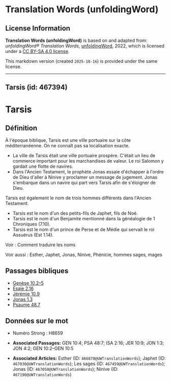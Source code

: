 # Translation Words (unfoldingWord)

## License Information

**Translation Words (unfoldingWord)** is based on and adapted from: _unfoldingWord® Translation Words_, [unfoldingWord](https://unfoldingword.org/utw), 2022, which is licensed under a [CC BY-SA 4.0 license](https://creativecommons.org/licenses/by-sa/4.0/legalcode.en).

This markdown version (created `2025-10-16`) is provided under the same license.



--------------------------------

## Tarsis (id: 467394)

Tarsis
======

Définition
----------

À l'époque biblique, Tarsis est une ville portuaire sur la côte méditerranéenne. On ne connaît pas sa localisation exacte. 

* La ville de Tarsis était une ville portuaire prospère. C'était un lieu de commerce important pour les marchandises de valeur. Le roi Salomon y gardait une flotte de navires.
* Dans l'Ancien Testament, le prophète Jonas essaie d'échapper à l'ordre de Dieu d'aller à Ninive y proclamer un message de jugement. Jonas s'embarque dans un navire qui part vers Tarsis afin de s'éloigner de Dieu.

Tarsis est également le nom de trois hommes différents dans l'Ancien Testament.

* Tarsis est le nom d'un des petits\-fils de Japhet, fils de Noé.
* Tarsis est le nom d'un Benjamite mentionné dans la généalogie de 1 Chroniques (7\.10\).
* Tarsis est le nom d'un prince de Perse et de Médie qui servait le roi Assuérus (Est 1\.14\).

Voir : Comment traduire les noms

Voir aussi : Esther, Japhet, Jonas, Ninive, Phénicie, hommes sages, mages

Passages bibliques
------------------

* [Genèse 10\.2–5](https://ref.ly/Gen10:2-Gen10:5)
* [Ésaïe 2\.16](https://ref.ly/Isa2:16)
* [Jérémie 10\.9](https://ref.ly/Jer10:9)
* [Jonas 1\.3](https://ref.ly/Jonah1:3)
* [Psaume 48\.7](https://ref.ly/Ps48:7)

Données sur le mot
------------------

* Numéro Strong : H8659

* **Associated Passages:** GEN 10:4; PSA 48:7; ISA 2:16; JER 10:9; JON 1:3; JON 4:2; GEN 10:2–GEN 10:5
* **Associated Articles:** Esther (ID: `466870@UWTranslationWords`); Japhet (ID: `467030@UWTranslationWords`); Les sages (ID: `467459@UWTranslationWords`); Jonas (ID: `467058@UWTranslationWords`); Ninive (ID: `467190@UWTranslationWords`)

